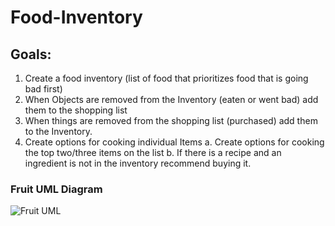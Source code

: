 # Food-Inventory

## Goals:
1. Create a food inventory (list of food that prioritizes food that is going bad first)
2. When Objects are removed from the Inventory (eaten or went bad) add them to the shopping list
3. When things are removed from the shopping list (purchased) add them to the Inventory.
4. Create options for cooking individual Items
   a. Create options for cooking the top two/three items on the list
   b. If there is a recipe and an ingredient is not in the inventory recommend buying it. 


### Fruit UML Diagram
![Fruit UML](https://user-images.githubusercontent.com/104655927/166113641-9ee5f3c4-688c-4da5-975f-e13beda469fd.png)
